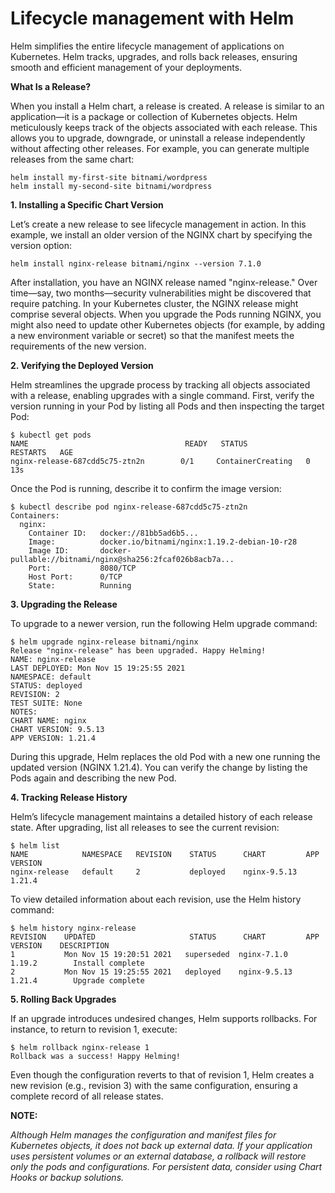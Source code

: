 # Lifecycle management with Helm

Helm simplifies the entire lifecycle management of applications on Kubernetes. Helm tracks, upgrades, and rolls back releases, ensuring smooth and efficient management of your deployments.

**What Is a Release?**

When you install a Helm chart, a release is created. A release is similar to an application—it is a package or collection of Kubernetes objects. Helm meticulously keeps track of the objects associated with each release. This allows you to upgrade, downgrade, or uninstall a release independently without affecting other releases. For example, you can generate multiple releases from the same chart:

```
helm install my-first-site bitnami/wordpress
helm install my-second-site bitnami/wordpress
```

**1. Installing a Specific Chart Version**

Let’s create a new release to see lifecycle management in action. In this example, we install an older version of the NGINX chart by specifying the version option:

```helm install nginx-release bitnami/nginx --version 7.1.0```

After installation, you have an NGINX release named "nginx-release." Over time—say, two months—security vulnerabilities might be discovered that require patching. In your Kubernetes cluster, the NGINX release might comprise several objects. When you upgrade the Pods running NGINX, you might also need to update other Kubernetes objects (for example, by adding a new environment variable or secret) so that the manifest meets the requirements of the new version.

**2. Verifying the Deployed Version**

Helm streamlines the upgrade process by tracking all objects associated with a release, enabling upgrades with a single command. First, verify the version running in your Pod by listing all Pods and then inspecting the target Pod:

```
$ kubectl get pods
NAME                                   READY   STATUS          RESTARTS   AGE
nginx-release-687cdd5c75-ztn2n        0/1     ContainerCreating   0          13s
```

Once the Pod is running, describe it to confirm the image version:

```
$ kubectl describe pod nginx-release-687cdd5c75-ztn2n
Containers:
  nginx:
    Container ID:   docker://81bb5ad6b5...
    Image:          docker.io/bitnami/nginx:1.19.2-debian-10-r28
    Image ID:       docker-pullable://bitnami/nginx@sha256:2fcaf026b8acb7a...
    Port:           8080/TCP
    Host Port:      0/TCP
    State:          Running
```

**3. Upgrading the Release**

To upgrade to a newer version, run the following Helm upgrade command:

```
$ helm upgrade nginx-release bitnami/nginx
Release "nginx-release" has been upgraded. Happy Helming!
NAME: nginx-release
LAST DEPLOYED: Mon Nov 15 19:25:55 2021
NAMESPACE: default
STATUS: deployed
REVISION: 2
TEST SUITE: None
NOTES:
CHART NAME: nginx
CHART VERSION: 9.5.13
APP VERSION: 1.21.4
```

During this upgrade, Helm replaces the old Pod with a new one running the updated version (NGINX 1.21.4). You can verify the change by listing the Pods again and describing the new Pod.

**4. Tracking Release History**

Helm’s lifecycle management maintains a detailed history of each release state. After upgrading, list all releases to see the current revision:

```
$ helm list
NAME            NAMESPACE   REVISION    STATUS      CHART         APP VERSION
nginx-release   default     2           deployed    nginx-9.5.13  1.21.4
```

To view detailed information about each revision, use the Helm history command:

```
$ helm history nginx-release
REVISION    UPDATED                     STATUS      CHART         APP VERSION    DESCRIPTION
1           Mon Nov 15 19:20:51 2021   superseded  nginx-7.1.0   1.19.2        Install complete
2           Mon Nov 15 19:25:55 2021   deployed    nginx-9.5.13  1.21.4        Upgrade complete
```

**5. Rolling Back Upgrades**

If an upgrade introduces undesired changes, Helm supports rollbacks. For instance, to return to revision 1, execute:

```
$ helm rollback nginx-release 1
Rollback was a success! Happy Helming!
```

Even though the configuration reverts to that of revision 1, Helm creates a new revision (e.g., revision 3) with the same configuration, ensuring a complete record of all release states.

**NOTE:**

*Although Helm manages the configuration and manifest files for Kubernetes objects, it does not back up external data. If your application uses persistent volumes or an external database, a rollback will restore only the pods and configurations. For persistent data, consider using Chart Hooks or backup solutions.*

